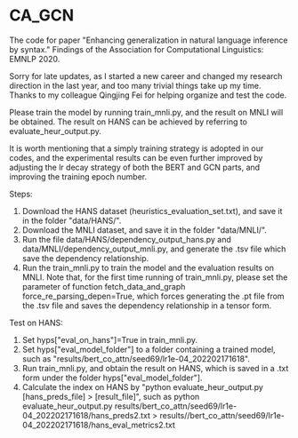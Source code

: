 # CA_GCN
The code for paper "Enhancing generalization in natural language inference by syntax." Findings of the Association for Computational Linguistics: EMNLP 2020. 

Sorry for late updates, as I started a new career and changed my research direction in the last year, and too many trivial things take up my time. Thanks to my colleague Qingjing Fei for helping organize and test the code.

Please train the model by running train_mnli.py, and the result on MNLI will be obtained. The result on HANS can be achieved by referring to evaluate_heur_output.py. 

It is worth mentioning that a simply training strategy is adopted in our codes, and the experimental results can be even further improved by adjusting the lr decay strategy of both the BERT and GCN parts, and improving the training epoch number.  


Steps:
1. Download the HANS dataset (heuristics_evaluation_set.txt), and save it in the folder "data/HANS/". 
2. Download the MNLI dataset, and save it in the folder "data/MNLI/". 
3. Run the file data/HANS/dependency_output_hans.py and data/MNLI/dependency_output_mnli.py, and generate the .tsv file which save the dependency relationship. 
4. Run the train_mnli.py to train the model and the evaluation results on MNLI. Note that, for the first time running of train_mnli.py, please set the parameter of function fetch_data_and_graph force_re_parsing_depen=True, which forces generating the .pt file from the .tsv file and saves the dependency relationship in a tensor form. 

Test on HANS:
1. Set hyps["eval_on_hans"]=True in train_mnli.py. 
2. Set hyps["eval_model_folder"] to a folder containing a trained model, such as "results/bert_co_attn/seed69/lr1e-04_202202171618".
3. Run train_mnli.py, and obtain the result on HANS, which is saved in a .txt form under the folder hyps["eval_model_folder"]. 
4. Calculate the index on HANS by "python evaluate_heur_output.py [hans_preds_file] > [result_file]", such as 
python evaluate_heur_output.py results/bert_co_attn/seed69/lr1e-04_202202171618/hans_preds2.txt > results//bert_co_attn/seed69/lr1e-04_202202171618/hans_eval_metrics2.txt

